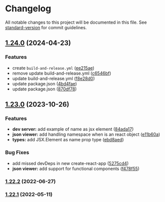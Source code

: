 # Changelog

All notable changes to this project will be documented in this file. See [standard-version](https://github.com/conventional-changelog/standard-version) for commit guidelines.

## [1.24.0](https://github.com/microlinkhq/react-json-view/compare/v1.23.1...v1.24.0) (2024-04-23)


### Features

* create `build-and-release.yml` ([ee215ae](https://github.com/microlinkhq/react-json-view/commit/ee215aecdfd14ab1daad55a8f1fcf680c341b3c2))
* remove update build-and-release.yml ([c6546bf](https://github.com/microlinkhq/react-json-view/commit/c6546bfeb1c004bba748c9271fc4dc3f08eda8af))
* update build-and-release.yml ([f8e28d0](https://github.com/microlinkhq/react-json-view/commit/f8e28d049f6e1cd9baea5b78872127565f4c6324))
* update package.json ([4bd4fae](https://github.com/microlinkhq/react-json-view/commit/4bd4faec94faeb0c136bb45b13de40e51b67c051))
* update package.json ([870df78](https://github.com/microlinkhq/react-json-view/commit/870df78e3cc9f9365b4c829261007a1556443daf))

## [1.23.0](https://github.com/microlinkhq/react-json-view/compare/v1.22.2...v1.23.0) (2023-10-26)


### Features

* **dev server:** add example of name as jsx element ([84ada17](https://github.com/microlinkhq/react-json-view/commit/84ada17617ad1df0e748e5cf6383f9cdcefa6e02))
* **json viewer:** add handling namespace when is an react object ([e11b60a](https://github.com/microlinkhq/react-json-view/commit/e11b60af87fa1755554cb5c846d1d49ea12d131e))
* **types:** add JSX.Element as name prop type ([ebd8aed](https://github.com/microlinkhq/react-json-view/commit/ebd8aed8246742ebc41776a8a0bb489b8e711138))


### Bug Fixes

* add missed devDeps in new create-react-app ([5275cd4](https://github.com/microlinkhq/react-json-view/commit/5275cd446f7d4202b06f4a0d048092066a6b5f5b))
* **json viewer:** add support for functional components ([f478f55](https://github.com/microlinkhq/react-json-view/commit/f478f55aa2b9dbe730f9638485d9c584ccbbcc45))

### [1.22.2](https://github.com/microlinkhq/react-json-view/compare/v1.22.1...v1.22.2) (2022-06-27)

### [1.22.1](https://github.com/microlinkhq/react-json-view/compare/v1.22.0...v1.22.1) (2022-05-11)
